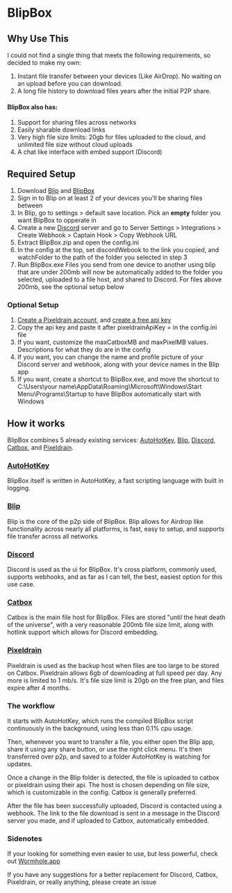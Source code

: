 # BlipBox
## Why Use This

I could not find a single thing that meets the following requirements, so decided to make my own:
1. Instant file transfer between your devices (Like AirDrop). No waiting on an upload before you can download.
2. A long file history to download files years after the initial P2P share.

#### BlipBox also has:

1. Support for sharing files across networks
2. Easily sharable download links
3. Very high file size limits: 20gb for files uploaded to the cloud, and unlimited file size without cloud uploads
4. A chat like interface with embed support (Discord)

## Required Setup
1. Download [Blip](https://blip.net/download) and [BlipBox](https://github.com/Kn0tzer/BlipBox/releases)
2. Sign in to Blip on at least 2 of your devices you'll be sharing files between
3. In Blip, go to settings > default save location. Pick an **empty** folder you want BlipBox to opperate in
4. Create a new [Discord](https://discord.com/app) server and go to Server Settings > Integrations > Create Webhook > Captain Hook > Copy Webhook URL
5. Extract BlipBox.zip and open the config.ini
6. In the config at the top, set discordWebook to the link you copied, and watchFolder to the path of the folder you selected in step 3
7. Run BlipBox.exe
Files you send from one device to another using blip that are under 200mb will now be automatically added to the folder you selected, uploaded to a file host, and shared to Discord. For files above 200mb, see the optional setup below

### Optional Setup
1. [Create a Pixeldrain account](https://pixeldrain.com/register), and [create a free api key](https://pixeldrain.com/user/api_keys)
2. Copy the api key and paste it after pixeldrainApiKey = in the config.ini file
3. If you want, customize the maxCatboxMB and maxPixelMB values. Descriptions for what they do are in the config
4. If you want, you can change the name and profile picture of your Discord server and webhook, along with your device names in the Blip app
5. If you want, create a shortcut to BlipBox.exe, and move the shortcut to C:\Users\your name\AppData\Roaming\Microsoft\Windows\Start Menu\Programs\Startup to have BlipBox automatically start with Windows

## How it works
BlipBox combines 5 already existing services: [AutoHotKey](https://www.autohotkey.com/), [Blip](https://blip.net/), [Discord](https://discord.com), [Catbox](https://catbox.moe/), and [Pixeldrain](https://pixeldrain.com/).

### [AutoHotKey](https://www.autohotkey.com/)
BlipBox itself is written in AutoHotKey, a fast scripting language with built in logging.

### [Blip](https://blip.net/)
Blip is the core of the p2p side of BlipBox. Blip allows for Airdrop like functionality across nearly all platforms, is fast, easy to setup, and supports file transfer across all networks.

### [Discord](https://discord.com)
Discord is used as the ui for BlipBox. It's cross platform, commonly used, supports webhooks, and as far as I can tell, the best, easiest option for this use case.

### [Catbox](https://catbox.moe/)
Catbox is the main file host for BlipBox. Files are stored "until the heat death of the universe", with a very reasonable 200mb file size limit, along with hotlink support which allows for Discord embedding.

### [Pixeldrain](https://pixeldrain.com/)
Pixeldrain is used as the backup host when files are too large to be stored on Catbox. Pixeldrain allows 6gb of downloading at full speed per day. Any more is limited to 1 mb/s. It's file size limit is 20gb on the free plan, and files expire after 4 months.

### The workflow
It starts with AutoHotKey, which runs the compiled BlipBox script continuously in the background, using less than 0.1% cpu usage.

Then, whenever you want to transfer a file, you either open the Blip app, share it using any share button, or use the right click menu. It's then transferred over p2p, and saved to a folder AutoHotKey is watching for updates.

Once a change in the Blip folder is detected, the file is uploaded to catbox or pixeldrain using their api. The host is chosen depending on file size, which is customizable in the config. Catbox is generally preferred.

After the file has been successfully uploaded, Discord is contacted using a webhook. The link to the file download is sent in a message in the Discord server you made, and if uploaded to Catbox, automatically embedded.

### Sidenotes
If your looking for something even easier to use, but less powerful, check out [Wormhole.app](https://wormhole.app/)

If you have any suggestions for a better replacement for Discord, Catbox, Pixeldrain, or really anything, please create an issue
